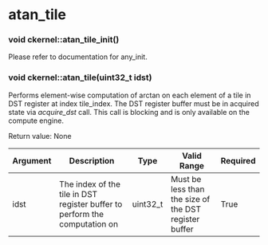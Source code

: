 # atan_tile

### void ckernel::atan_tile_init()

Please refer to documentation for any_init. 

### void ckernel::atan_tile(uint32_t idst)

Performs element-wise computation of arctan on each element of a tile in DST register at index tile_index. The DST register buffer must be in acquired state via *acquire_dst* call. This call is blocking and is only available on the compute engine.

Return value: None

| Argument      | Description                                                                | Type      | Valid Range                                           | Required       |
|---------------|----------------------------------------------------------------------------|-----------|-------------------------------------------------------|----------------|
| idst          | The index of the tile in DST register buffer to perform the computation on | uint32_t  | Must be less than the size of the DST register buffer | True           |
